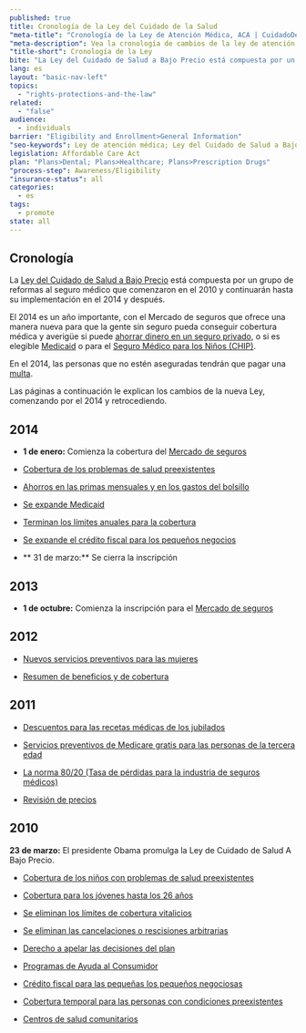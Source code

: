 ```yaml
---
published: true
title: Cronología de la Ley del Cuidado de la Salud
"meta-title": "Cronología de la Ley de Atención Médica, ACA | CuidadoDeSalud.gov"
"meta-description": Vea la cronología de cambios de la ley de atención médica llamada Ley del Cuidado de Salud a Bajo Precio en Healthcare.gov. Lea cómo Obamacare le ofrece más opciones que nunca
"title-short": Cronología de la Ley
bite: "La Ley del Cuidado de Salud a Bajo Precio está compuesta por un grupo de reformas al seguro médico que comenzaron en el 2010 y continuarán hasta su implementación en el 2014 y después"
lang: es
layout: "basic-nav-left"
topics: 
  - "rights-protections-and-the-law"
related: 
  - "false"
audience: 
  - individuals
barrier: "Eligibility and Enrollment>General Information"
"seo-keywords": Ley de atención médica; Ley del Cuidado de Salud a Bajo Precio; mercado de seguros médicos
legislation: Affordable Care Act
plan: "Plans>Dental; Plans>Healthcare; Plans>Prescription Drugs"
"process-step": Awareness/Eligibility
"insurance-status": all
categories: 
  - es
tags: 
  - promote
state: all
---
```


## Cronología

La [Ley del Cuidado de Salud a Bajo Precio](/es/where-can-i-read-the-affordable-care-act) está compuesta por un grupo de reformas al seguro médico que comenzaron en el 2010 y continuarán hasta su implementación en el 2014 y después. 

El 2014 es un año importante, con el Mercado de seguros que ofrece una manera nueva para que la gente sin seguro pueda conseguir cobertura médica y averigüe si puede [ahorrar dinero en un seguro privado](/es/will-i-qualify-to-save-on-monthly-premiums), o si es elegible [Medicaid](/es/do-i-qualify-for-medicaid) o para el [Seguro Médico para los Niños (CHIP)](/es/are-my-children-eligible-for-chip).

En el 2014, las personas que no estén aseguradas tendrán que pagar una [multa](/es/what-if-someone-doesnt-have-health-coverage-in-2014/).

Las páginas a continuación le explican los cambios de la nueva Ley, comenzando por el 2014 y retrocediendo.    

## 2014

* **1 de enero:** Comienza la cobertura del [Mercado de seguros](/es/what-is-the-health-insurance-marketplace)

* [Cobertura de los problemas de salud preexistentes](/es/what-if-i-have-a-pre-existing-health-condition)

* [Ahorros en las primas mensuales y en los gastos del bolsillo](/es/how-can-i-save-money-on-marketplace-coverage)

* [Se expande Medicaid](/es/do-i-qualify-for-medicaid)

* [Terminan los límites anuales para la cobertura](/es/how-does-the-health-care-law-protect-me/#part=9)

* [Se expande el crédito fiscal para los pequeños negocios](/es/will-i-qualify-for-small-business-health-care-tax-credits/)

* ** 31 de marzo:** Se cierra la inscripción

## 2013

* **1 de octubre:** Comienza la inscripción para el [Mercado de seguros](/es/how-can-i-get-ready-to-enroll-in-the-marketplace/)

## 2012

* [Nuevos servicios preventivos para las mujeres](/es/what-are-my-preventive-care-benefits/#part=2)

* [Resumen de beneficios y de cobertura](/es/how-does-the-health-care-law-protect-me/#part=4)

## 2011

* [Descuentos para las recetas médicas de los jubilados](/es/if-i-have-medicare-do-i-need-to-do-anything/)

* [Servicios preventivos de Medicare gratis para las personas de la tercera edad](/es/if-i-have-medicare-do-i-need-to-do-anything/)

* [La norma 80/20 (Tasa de pérdidas para la industria de seguros médicos)](/es/how-does-the-health-care-law-protect-me/#part=10)

* [Revisión de precios](/es/how-does-the-health-care-law-protect-me/#part=10)

## 2010

**23 de marzo:** El presidente Obama promulga la Ley de Cuidado de Salud A Bajo Precio. 

* [Cobertura de los niños con problemas de salud preexistentes](/es/what-if-i-have-a-pre-existing-health-condition/#question=what-can-i-do-before-marketplace-enrollment)

* [Cobertura para los jóvenes hasta los 26 años](/es/can-i-keep-my-child-on-my-insurance-until-age-26/)

* [Se eliminan los límites de cobertura vitalicios](/es/how-does-the-health-care-law-protect-me/#part=9)

* [Se eliminan las cancelaciones o rescisiones arbitrarias](/es/how-does-the-health-care-law-protect-me/#part=5)

* [Derecho a apelar las decisiones del plan](/es//how-does-the-health-care-law-protect-me/#part=11)

* [Programas de Ayuda al Consumidor](/es/how-can-i-get-consumer-help-if-i-have-insurance/)

* [Crédito fiscal para las pequeñas los pequeños negociosas](/es/will-i-qualify-for-small-business-health-care-tax-credits/)

* [Cobertura temporal para las personas con condiciones preexistentes](https://pcip.gov/)

* [Centros de salud comunitarios](/es/where-can-i-get-free-or-low-cost-care/)
